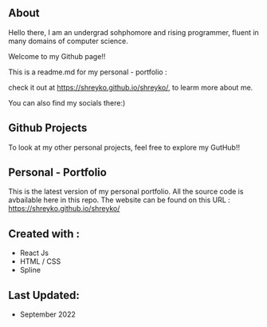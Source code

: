 ## About

Hello there, I am an undergrad sohphomore and rising programmer, fluent in many domains of computer science.

Welcome to my Github page!!

This is a readme.md for my personal - portfolio :

check it out at https://shreyko.github.io/shreyko/, to learm more about me.

You can also find my socials there:)

## Github Projects

To look at my other personal projects, feel free to explore my GutHub!!



## Personal - Portfolio

This is the latest version of my personal portfolio.
All the source code is avbailable here in this repo.
The website can be found on this URL :
https://shreyko.github.io/shreyko/

## Created with :
- React Js
- HTML / CSS 
- Spline 

## Last Updated:
- September 2022
